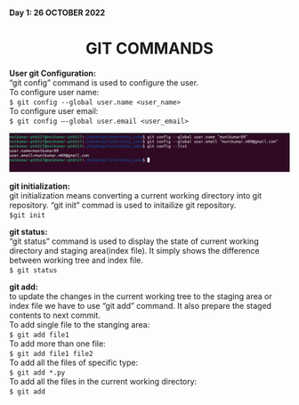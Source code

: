 ﻿#### Day 1: 26 OCTOBER 2022  	
<h1 align="center">GIT COMMANDS</h1>

**User git Configuration:**  
“git config” command is used to configure the user.  
To configure user name:  
`$ git config --global user.name <user_name> `  
To configure user email:  
`$ git config –-global user.email <user_email>`  

!['user_configuration']('/../images/user_configuration.png)


**git initialization:**  
git initialization means converting a current working directory into git repository. “git init” commad is used to initailize git repository.  
`$git init`

**git status:**  
“git status” command is used to display the state of current working directory and staging area(index file). It simply shows the difference between working tree and index file.  
`$ git status`

**git add:**  
to update the changes in the current working tree to the staging area or index file we have to use “git add” command. It also prepare the staged contents to next commit.  
To add single file to the stanging area:  
`$ git add file1`  
To add more than one file:   
`$ git add file1 file2`  
To add all the files of specific type:  
```$ git add *.py```  
To add all the files in the current working directory:  
```$ git add```  

